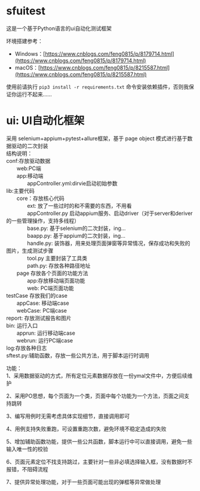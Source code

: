 # sfuitest
这是一个基于Python语言的ui自动化测试框架

环境搭建参考：
- Windows：[https://www.cnblogs.com/feng0815/p/8179714.html](https://www.cnblogs.com/feng0815/p/8179714.html)
- macOS：[https://www.cnblogs.com/feng0815/p/8215587.html](https://www.cnblogs.com/feng0815/p/8215587.html)

使用前请执行 `pip3 install -r requirements.txt` 命令安装依赖插件，否则我保证你运行不起来……

  
# ui: UI自动化框架<br/>
采用 selenium+appium+pytest+allure框架，基于 page object 模式进行基于数据驱动的二次封装<br/>
结构说明：<br/>
conf:存放驱动数据<br/>
&emsp;&emsp;web:PC端<br/>
&emsp;&emsp;app:移动端<br/>
&emsp;&emsp;&emsp;&emsp;appController.yml:dirvie启动初始参数<br/>
lib:主要代码<br/>
&emsp;&emsp;core：存放核心代码<br/>
&emsp;&emsp;&emsp;&emsp;ext: 放了一些过时的和不需要的东西，不用看<br/>
&emsp;&emsp;&emsp;&emsp;appController.py  启动appium服务、启动driver（对于server和deriver的一些管理操作，支持多线程）<br/>
&emsp;&emsp;&emsp;&emsp;base.py: 基于selenium的二次封装，ing...<br/>
&emsp;&emsp;&emsp;&emsp;baapp.py: 基于appium的二次封装，ing...<br/>
&emsp;&emsp;&emsp;&emsp;handle.py: 装饰器，用来处理页面弹窗等异常情况，保存成功和失败的图片，生成测试步骤<br/>
&emsp;&emsp;&emsp;&emsp;tool.py 主要封装了工具类<br/>
&emsp;&emsp;&emsp;&emsp;path.py: 存放各种路径地址<br/>
&emsp;&emsp;page 存放各个页面的功能方法<br/>
&emsp;&emsp;&emsp;&emsp;app:存放移动端页面功能<br/>
&emsp;&emsp;&emsp;&emsp;web: PC端页面功能<br/>
testCase 存放我们的case<br/>
&emsp;&emsp;appCase: 移动端case<br/>
&emsp;&emsp;webCase: PC端case<br/>
report: 存放测试报告和图片<br/>
bin: 运行入口<br/>
&emsp;&emsp;apprun: 运行移动端case<br/>
&emsp;&emsp;webrun: 运行PC端case<br/>
log:存放各种日志<br/>
sftest.py:辅助函数，存放一些公共方法，用于脚本运行时调用<br/>

功能：<br/>
1、采用数据驱动的方式，所有定位元素数据存放在一份ymal文件中，方便后续维护

2、采用PO思想，每个页面为一个类，页面中每个功能为一个方法，页面之间支持跳转

3、编写用例时无需考虑具体实现细节，直接调用即可

4、用例支持失败重跑，可设置重跑次数，避免环境不稳定造成的失败

5、增加辅助函数功能，提供一些公共函数，脚本运行中可以直接调用，避免一些输入唯一性的校验

6、页面元素定位不找支持跳过，主要针对一些非必填选择输入框，没有数据时不报错，不阻碍流程

7、提供异常处理功能，对于一些页面可能出现的弹框等异常做处理



